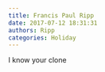 ```yaml
---
title: Francis Paul Ripp
date: 2017-07-12 18:31:31
authors: Ripp
categories: Holiday
---
```


 I know your clone